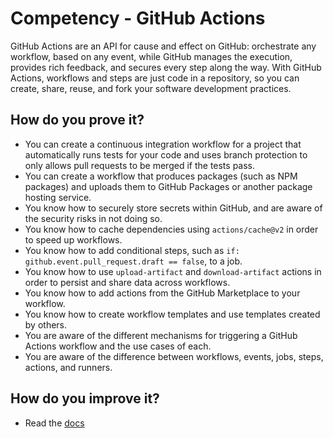 # Competency - GitHub Actions

GitHub Actions are an API for cause and effect on GitHub: orchestrate any workflow, based on any event, while GitHub manages the execution, provides rich feedback, and secures every step along the way. With GitHub Actions, workflows and steps are just code in a repository, so you can create, share, reuse, and fork your software development practices.

## How do you prove it?
* You can create a continuous integration workflow for a project that automatically runs tests for your code and uses branch protection to only allows pull requests to be merged if the tests pass.
* You can create a workflow that produces packages (such as NPM packages) and uploads them to GitHub Packages or another package hosting service.
* You know how to securely store secrets within GitHub, and are aware of the security risks in not doing so.
* You know how to cache dependencies using `actions/cache@v2` in order to speed up workflows.
* You know how to add conditional steps, such as `if: github.event.pull_request.draft == false`, to a job.
* You know how to use `upload-artifact` and `download-artifact` actions in order to persist and share data across workflows.
* You know how to add actions from the GitHub Marketplace to your workflow.
* You know how to create workflow templates and use templates created by others.
* You are aware of the different mechanisms for triggering a GitHub Actions workflow and the use cases of each.
* You are aware of the difference between workflows, events, jobs, steps, actions, and runners.

## How do you improve it?
* Read the [docs](https://docs.github.com/en/free-pro-team@latest/actions)

